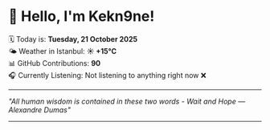 # 👋 Hello, I'm Kekn9ne!

🗓️ Today is: **Tuesday, 21 October 2025**  
🌤️ Weather in Istanbul: **☀️   +15°C**  
📊 GitHub Contributions: **90**  
🎧 Currently Listening: Not listening to anything right now ❌

---

_"All human wisdom is contained in these two words - Wait and Hope — *Alexandre Dumas*"_

---
